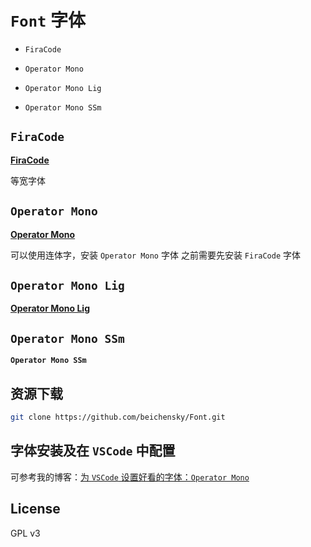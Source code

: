 
# `Font` 字体

- `FiraCode`

- `Operator Mono`

- `Operator Mono Lig`

- `Operator Mono SSm`

## `FiraCode`

**[FiraCode](https://github.com/beichensky/Font/tree/master/FiraCode)**

等宽字体

## `Operator Mono`

**[Operator Mono](https://github.com/beichensky/Font/tree/master/Operator%20Mono)**

可以使用连体字，安装 `Operator Mono` 字体 之前需要先安装 `FiraCode` 字体

## `Operator Mono Lig`

**[Operator Mono Lig](https://github.com/kiliman/operator-mono-lig)**

## `Operator Mono SSm`

**`Operator Mono SSm`**

## 资源下载

``` bash
git clone https://github.com/beichensky/Font.git
```

## 字体安装及在 `VSCode` 中配置

可参考我的博客：[为 `VSCode` 设置好看的字体：`Operator Mono`](https://blog.csdn.net/zgd826237710/article/details/94137781#_19)

## License

GPL v3
